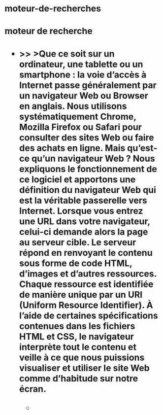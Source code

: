# moteur-de-recherches
<!DOCTYPE html>
<html lang="en">
<head>
    <meta charset="UTF-8">
    <meta http-equiv="X-UA-Compatible" content="IE=edge">
    <meta name="viewport" content="width=device-width, initial-scale=1.0">
    <title> moteur de recherche</title>
    </head>
    <body>
    <h1>moteur de recherche<h1>
    <ul<li< Qu'est ce qu'un moteur de recherche?<li>
    <p<On entend souvent parler des moteurs de recherche, mais quelle est leur utilité et comment fonctionnent-ils ? Pourquoi sont-ils aussi importants pour les acteurs du digital ?
Définition du mot Moteur de recherche:
Un moteur de recherche est, comme son nom l'indique, un outil qui permet de rechercher sur le Web (mais aussi sur un ordinateur personnel) des ressources, des contenus, des documents etc., à partir de mots clés. Il suffit de renseigner les expressions qui forment la requête et le moteur de recherche déniche automatiquement les ressources correspondant à la recherche. Les résultats apparaissent organisés selon une logique propre à chaque moteur. 
Pour exercer sa mission et offrir les réponses les plus pertinentes à une recherche, le moteur de recherche parcourt le web et référence les pages Internet selon leurs contenus. Cette opération est réalisée par ce que l'on appelle un robot d'indexation, spider ou crawler.
Apparaître en tête des résultats sur internet est l'objectif de beaucoup de sites. Pour y parvenir, il faut connaître les facteurs de positionnement du moteur de recherche et optimiser son site pour faciliter le travail d'indexation des robots. Lorsqu'ils doivent indexer de grandes quantités de données, les moteurs de recherche utilisent des algorithmes pour améliorer leurs résultats. 
Google est aujourd'hui le moteur de recherche le plus utilisé dans le monde. Plus de 90 % des requêtes des internautes passent en effet par l'outil de recherche du géant américain. Yahoo Search, Qwant ou encore Bing sont quelques-uns de ses concurrents. La plupart proposent des fonctionnalités pour affiner les recherches par type de contenu, langue, date de la dernière mise à jour, etc.
Les moteurs de recherche peuvent générer des résultats rapidement, malgré la présence de millions de sites en ligne. Cela est possible, car les moteurs balaient l’Internet continuellement et indexent chaque page trouvée.
Lorsqu’une utilisatrice ou un utilisateur entre un terme de recherche, le moteur de recherche examine les titres de page de sites, les contenus et les mots clés indexés, puis utilise des algorithmes (opérations étape par étape) pour produire une liste de sites en plaçant les sites les plus pertinents en tête. <p>

<ul><li><Qu'est ce q'un cookie>>>
<p<>>Que ce soit sur un ordinateur, une tablette ou un smartphone : la voie d’accès à Internet passe généralement par un navigateur Web ou Browser en anglais. Nous utilisons systématiquement Chrome, Mozilla Firefox ou Safari pour consulter des sites Web ou faire des achats en ligne. Mais qu’est-ce qu’un navigateur Web ? Nous expliquons le fonctionnement de ce logiciel et apportons une définition du navigateur Web qui est la véritable passerelle vers Internet.
 Lorsque vous entrez une URL dans votre navigateur, celui-ci demande alors la page au serveur cible. Le serveur répond en renvoyant le contenu sous forme de code HTML, d’images et d’autres ressources. Chaque ressource est identifiée de manière unique par un URI (Uniform Resource Identifier). À l’aide de certaines spécifications contenues dans les fichiers HTML et CSS, le navigateur interprète tout le contenu et veille à ce que nous puissions visualiser et utiliser le site Web comme d’habitude sur notre écran.<p></p>

<ul><li><Qu'est ce que le referencement?>

